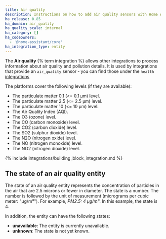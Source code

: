 ```yaml
---
title: Air quality
description: Instructions on how to add air quality sensors with Home Assistant
ha_release: 0.85
ha_domain: air_quality
ha_quality_scale: internal
ha_category: []
ha_codeowners:
  - '@home-assistant/core'
ha_integration_type: entity
---
```


The **Air quality** {% term integration %} allows other integrations to process information about air quality and pollution details. It is used by integrations that provide an `air_quality` sensor - you can find those under the `health` [integrations](/integrations/#health).

The platforms cover the following levels (if they are available):

- The particulate matter 0.1 (<= 0.1 μm) level.
- The particulate matter 2.5 (<= 2.5 μm) level.
- The particulate matter 10 (<= 10 μm) level.
- The Air Quality Index (AQI).
- The O3 (ozone) level.
- The CO (carbon monoxide) level.
- The CO2 (carbon dioxide) level.
- The SO2 (sulphur dioxide) level.
- The N2O (nitrogen oxide) level.
- The NO (nitrogen monoxide) level.
- The NO2 (nitrogen dioxide) level.

{% include integrations/building_block_integration.md %}

## The state of an air quality entity

The state of an air quality entity represents the concentration of particles in the air that are 2.5 microns or fewer in diameter. The state is a number. The number is followed by the unit of measurement (micrograms per cubic meter: "µg/m³"). For example, *PM2.5: 4 µg/m³*. In this example, the state is 4.

In addition, the entity can have the following states:

- **unavailable**: The entity is currently unavailable.
- **unknown**: The state is not yet known.

